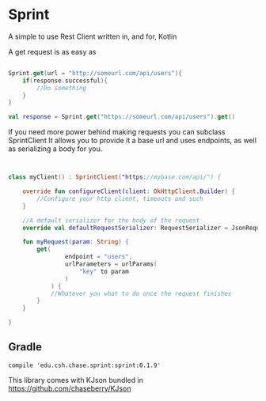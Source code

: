 # Sprint

A simple to use Rest Client written in, and for, Kotlin

A get request is as easy as

```Kotlin

Sprint.get(url = "http://someurl.com/api/users"){
    if(response.successful){
        //Do something
    }
}

val response = Sprint.get("https://someurl.com/api/users").get()

```

If you need more power behind making requests you can subclass SprintClient
It allows you to provide it a base url and uses endpoints, as well as serializing a body for you.

```Kotlin


class myClient() : SprintClient("https://mybase.com/api/") {

    override fun configureClient(client: OkHttpClient.Builder) {
        //Configure your http client, timeouts and such
    }

    //A default serializer for the body of the request
    override val defaultRequestSerializer: RequestSerializer = JsonRequestSerializer()

    fun myRequest(param: String) {
        get(
                endpoint = "users",
                urlParameters = urlParams(
                    "key" to param
                )
            ) {
            //Whatever you what to do once the request finishes
        }
    }

}

```

## Gradle

`compile 'edu.csh.chase.sprint:sprint:0.1.9'`

This library comes with KJson bundled in
https://github.com/chaseberry/KJson
